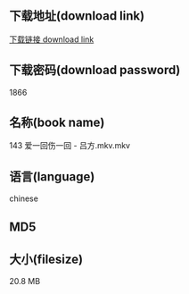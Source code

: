 ## 下载地址(download link)
[下载链接 download link](https://voluble-croquembouche-d321dc.netlify.app/?s=143+%E7%88%B1%E4%B8%80%E5%9B%9E%E4%BC%A4%E4%B8%80%E5%9B%9E+-+%E5%90%95%E6%96%B9.mkv)

## 下载密码(download password)
1866

## 名称(book name)
143 爱一回伤一回 - 吕方.mkv.mkv

## 语言(language)
chinese

## MD5


## 大小(filesize)
20.8 MB
